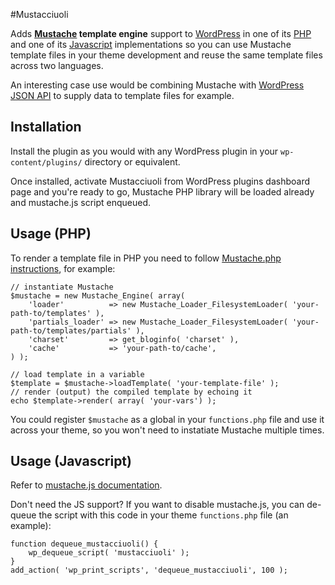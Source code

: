 #Mustacciuoli

Adds **[Mustache](http://mustache.github.io/) template engine** support to [WordPress](http://www.wordpress.org) in one of its [PHP](https://github.com/bobthecow/mustache.php) and one of its [Javascript](https://github.com/janl/mustache.js) implementations so you can use Mustache template files in your theme development and reuse the same template files across two languages.

An interesting case use would be combining Mustache with [WordPress JSON API](http://wp-api.org/) to supply data to template files for example.  

## Installation

Install the plugin as you would with any WordPress plugin in your `wp-content/plugins/` directory or equivalent.   

Once installed, activate Mustacciuoli from WordPress plugins dashboard page and you're ready to go, Mustache PHP library will be loaded already and mustache.js script enqueued.

## Usage (PHP)

To render a template file in PHP you need to follow [Mustache.php instructions](https://github.com/bobthecow/mustache.php/wiki), for example:

    // instantiate Mustache
	$mustache = new Mustache_Engine( array(
		'loader'          => new Mustache_Loader_FilesystemLoader( 'your-path-to/templates' ),
		'partials_loader' => new Mustache_Loader_FilesystemLoader( 'your-path-to/templates/partials' ),
		'charset'         => get_bloginfo( 'charset' ),
		'cache'           => 'your-path-to/cache',
	) );

	// load template in a variable
	$template = $mustache->loadTemplate( 'your-template-file' );
	// render (output) the compiled template by echoing it
	echo $template->render( array( 'your-vars') );

You could register `$mustache` as a global in your `functions.php` file and use it across your theme, so you won't need to instatiate Mustache multiple times.

## Usage (Javascript)

Refer to [mustache.js documentation](https://github.com/janl/mustache.js).

Don't need the JS support? If you want to disable mustache.js, you can de-queue the script with this code in your theme `functions.php` file (an example):

	function dequeue_mustacciuoli() {
   		wp_dequeue_script( 'mustacciuoli' );
	}
	add_action( 'wp_print_scripts', 'dequeue_mustacciuoli', 100 );
